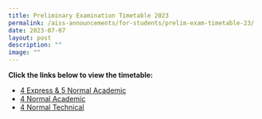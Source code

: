 ```yaml
---
title: Preliminary Examination Timetable 2023
permalink: /aiss-announcements/for-students/prelim-exam-timetable-23/
date: 2023-07-07
layout: post
description: ""
image: ""
---
```

**Click the links below to view the timetable:**

* [4 Express & 5 Normal Academic](/files/Documents/Exam/Prelim/2023%20prelims%20timetable%20(4e5n).pdf)
* [4 Normal Academic](/files/Documents/Exam/Prelim/2023%20prelims%20timetable%20(4na).pdf)
* [4 Normal Technical](/files/Documents/Exam/Prelim/2023%20prelims%20timetable%20(4nt).pdf)